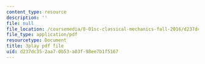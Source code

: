 ```yaml
---
content_type: resource
description: ''
file: null
file_location: /coursemedia/8-01sc-classical-mechanics-fall-2016/d237dc352aa70b53a03f98ee7b1f5167_q785KV5ZIN0.pdf
file_type: application/pdf
resourcetype: Document
title: 3play pdf file
uid: d237dc35-2aa7-0b53-a03f-98ee7b1f5167
---
```

